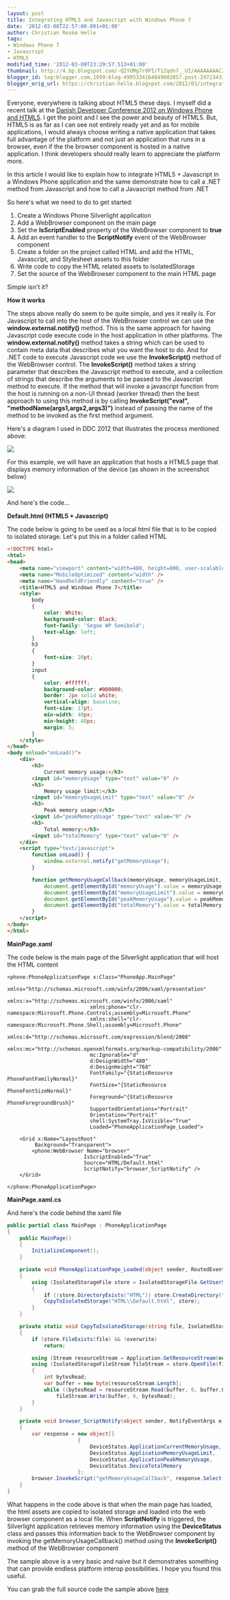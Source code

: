 ```yaml
---
layout: post
title: Integrating HTML5 and Javascript with Windows Phone 7
date: '2012-03-08T22:57:00.001+01:00'
author: Christian Resma Helle
tags:
- Windows Phone 7
- Javascript
- HTML5
modified_time: '2012-03-09T23:29:57.513+01:00'
thumbnail: http://4.bp.blogspot.com/-Q2YUMg7r0PI/T1Zqdn7__UI/AAAAAAAAC2E/7PqcN7PY25Y/s72-c/JavascriptCSharpInterop.jpg
blogger_id: tag:blogger.com,1999:blog-4995334164049002857.post-2972343304265197073
blogger_orig_url: https://christian-helle.blogspot.com/2012/03/integrating-html5-and-javascript-with.html
---
```


Everyone, everywhere is talking about HTML5 these days. I myself did a recent talk at the [Danish Developer Conference 2012 on Windows Phone and HTML5](/2012/03/html5-and-windows-phone-7.html). I get the point and I see the power and beauty of HTML5. But, HTML5 is as far as I can see not entirely ready yet and as for mobile applications, I would always choose writing a native application that takes full advantage of the platform and not just an application that runs in a browser, even if the the browser component is hosted in a native application. I think developers should really learn to appreciate the platform more.  

In this article I would like to explain how to integrate HTML5 + Javascript in a Windows Phone application and the same demonstrate how to call a .NET method from Javascript and how to call a Javascript method from .NET  

So here's what we need to do to get started:  

1.  Create a Windows Phone Silverlight application
2.  Add a WebBrowser component on the main page
3.  Set the **IsScriptEnabled** property of the WebBrowser component to **true**
4.  Add an event handler to the **ScriptNotify** event of the WebBrowser component
5.  Create a folder on the project called HTML and add the HTML, Javascript, and Stylesheet assets to this folder
6.  Write code to copy the HTML related assets to IsolatedStorage
7.  Set the source of the WebBrowser component to the main HTML page

Simple isn't it?  

**How it works**  

The steps above really do seem to be quite simple, and yes it really is. For Javascript to call into the host of the WebBrowser control we can use the **window.external.notify()** method. This is the same approach for having Javascript code execute code in the host application in other platforms. The **window.external.notify()** method takes a string which can be used to contain meta data that describes what you want the host to do. And for .NET code to execute Javascript code we use the **InvokeScript()** method of the WebBrowser control. The **InvokeScript()** method takes a string parameter that describes the Javascript method to execute, and a collection of strings that describe the arguments to be passed to the Javascript method to execute. If the method that will invoke a javascript function from the host is running on a non-UI thread (worker thread) then the best approach to using this method is by calling **InvokeScript("eval", "methodName(args1,args2,args3)")** instead of passing the name of the method to be invoked as the first method argument.  

Here's a diagram I used in DDC 2012 that illustrates the process mentioned above:  

![](/assets/images/javascript-csharp-interop.jpg)

For this example, we will have an application that hosts a HTML5 page that displays memory information of the device (as shown in the screenshot below)  

![](/assets/images/html-wp7.png)

And here's the code...  

**Default.html (HTML5 + Javascript)**  

The code below is going to be used as a local html file that is to be copied to isolated storage. Let's put this in a folder called HTML  

```html
<!DOCTYPE html>
<html>
<head>
    <meta name="viewport" content="width=480, height=800, user-scalable=no" />
    <meta name="MobileOptimized" content="width" />
    <meta name="HandheldFriendly" content="true" />
    <title>HTML5 and Windows Phone 7</title>
    <style>
        body
        {
            color: White;
            background-color: Black;
            font-family: 'Segoe WP Semibold';
            text-align: left;
        }
        h3
        {
            font-size: 20pt;
        }
        input
        {
            color: #ffffff;
            background-color: #000000;
            border: 2px solid white;
            vertical-align: baseline;
            font-size: 17pt;
            min-width: 40px;
            min-height: 40px;
            margin: 5;
        }
    </style>
</head>
<body onload="onLoad()">
    <div>
        <h3>
            Current memory usage:</h3>
        <input id="memoryUsage" type="text" value="0" />
        <h3>
            Memory usage limit:</h3>
        <input id="memoryUsageLimit" type="text" value="0" />
        <h3>
            Peak memory usage:</h3>
        <input id="peakMemoryUsage" type="text" value="0" />
        <h3>
            Total memory:</h3>
        <input id="totalMemory" type="text" value="0" />
    </div>
    <script type="text/javascript">
        function onLoad() {
            window.external.notify("getMemoryUsage");
        }

        function getMemoryUsageCallback(memoryUsage, memoryUsageLimit, peakMemoryUsage, totalMemory) {
            document.getElementById("memoryUsage").value = memoryUsage;
            document.getElementById("memoryUsageLimit").value = memoryUsageLimit;
            document.getElementById("peakMemoryUsage").value = peakMemoryUsage;
            document.getElementById("totalMemory").value = totalMemory;
        }
    </script>
</body>
</html>
```

**MainPage.xaml**  

The code below is the main page of the Silverlight application that will host the HTML content  

```xaml
<phone:PhoneApplicationPage x:Class="PhoneApp.MainPage"
                           xmlns="http://schemas.microsoft.com/winfx/2006/xaml/presentation"
                           xmlns:x="http://schemas.microsoft.com/winfx/2006/xaml"
                           xmlns:phone="clr-namespace:Microsoft.Phone.Controls;assembly=Microsoft.Phone"
                           xmlns:shell="clr-namespace:Microsoft.Phone.Shell;assembly=Microsoft.Phone"
                           xmlns:d="http://schemas.microsoft.com/expression/blend/2008"
                           xmlns:mc="http://schemas.openxmlformats.org/markup-compatibility/2006"
                           mc:Ignorable="d"
                           d:DesignWidth="480"
                           d:DesignHeight="768"
                           FontFamily="{StaticResource PhoneFontFamilyNormal}"
                           FontSize="{StaticResource PhoneFontSizeNormal}"
                           Foreground="{StaticResource PhoneForegroundBrush}"
                           SupportedOrientations="Portrait"
                           Orientation="Portrait"
                           shell:SystemTray.IsVisible="True"
                           Loaded="PhoneApplicationPage_Loaded">

    <Grid x:Name="LayoutRoot"
         Background="Transparent">
        <phone:WebBrowser Name="browser"
                         IsScriptEnabled="True"
                         Source="HTML/Default.html"
                         ScriptNotify="browser_ScriptNotify" />
    </Grid>

</phone:PhoneApplicationPage>
```

**MainPage.xaml.cs**  

And here's the code behind the xaml file  

```csharp
public partial class MainPage : PhoneApplicationPage
{
    public MainPage()
    {
        InitializeComponent();
    }

    private void PhoneApplicationPage_Loaded(object sender, RoutedEventArgs e)
    {
        using (IsolatedStorageFile store = IsolatedStorageFile.GetUserStoreForApplication())
        {
            if (!store.DirectoryExists("HTML")) store.CreateDirectory("HTML");
            CopyToIsolatedStorage("HTML\\Default.html", store);
        }
    }

    private static void CopyToIsolatedStorage(string file, IsolatedStorageFile store, bool overwrite = true)
    {
        if (store.FileExists(file) && !overwrite)
            return;

        using (Stream resourceStream = Application.GetResourceStream(new Uri(file, UriKind.Relative)).Stream)
        using (IsolatedStorageFileStream fileStream = store.OpenFile(file, FileMode.Create, FileAccess.ReadWrite, FileShare.ReadWrite))
        {
            int bytesRead;
            var buffer = new byte[resourceStream.Length];
            while ((bytesRead = resourceStream.Read(buffer, 0, buffer.Length)) > 0)
                fileStream.Write(buffer, 0, bytesRead);
        }
    }

    private void browser_ScriptNotify(object sender, NotifyEventArgs e)
    {
        var response = new object[]
                       {
                           DeviceStatus.ApplicationCurrentMemoryUsage,
                           DeviceStatus.ApplicationMemoryUsageLimit,
                           DeviceStatus.ApplicationPeakMemoryUsage,
                           DeviceStatus.DeviceTotalMemory
                       };
        browser.InvokeScript("getMemoryUsageCallback", response.Select(c => c.ToString()).ToArray());
    }
}
```

What happens in the code above is that when the main page has loaded, the html assets are copied to isolated storage and loaded into the web browser component as a local file. When **ScriptNotify** is triggered, the Silverlight application retrieves memory information using the **DeviceStatus** class and passes this information back to the WebBrowser component by invoking the getMemoryUsageCallback() method using the **InvokeScript()** method of the WebBrowser component  

The sample above is a very basic and naive but it demonstrates something that can provide endless platform interop possibilities. I hope you found this useful.

You can grab the full source code the sample above [here](https://1drv.ms/u/s!AnAsdrR_HlPKhk70qLoVRRSQ9M1S?e=bikf6e)